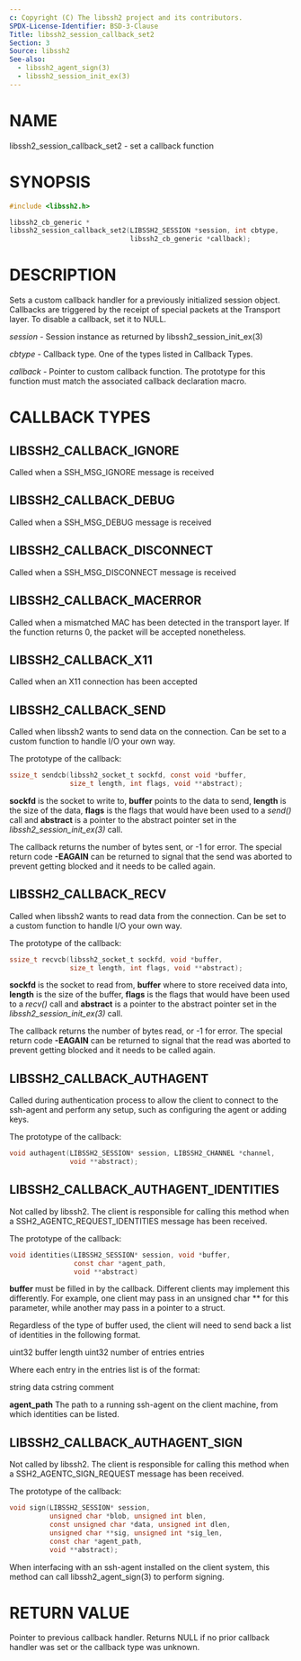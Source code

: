 ```yaml
---
c: Copyright (C) The libssh2 project and its contributors.
SPDX-License-Identifier: BSD-3-Clause
Title: libssh2_session_callback_set2
Section: 3
Source: libssh2
See-also:
  - libssh2_agent_sign(3)
  - libssh2_session_init_ex(3)
---
```


# NAME

libssh2_session_callback_set2 - set a callback function

# SYNOPSIS

~~~c
#include <libssh2.h>

libssh2_cb_generic *
libssh2_session_callback_set2(LIBSSH2_SESSION *session, int cbtype,
                              libssh2_cb_generic *callback);
~~~

# DESCRIPTION

Sets a custom callback handler for a previously initialized session
object. Callbacks are triggered by the receipt of special packets at the
Transport layer. To disable a callback, set it to NULL.

*session* - Session instance as returned by libssh2_session_init_ex(3)

*cbtype* - Callback type. One of the types listed in Callback Types.

*callback* - Pointer to custom callback function. The prototype for
this function must match the associated callback declaration macro.

# CALLBACK TYPES

## LIBSSH2_CALLBACK_IGNORE

Called when a SSH_MSG_IGNORE message is received

## LIBSSH2_CALLBACK_DEBUG

Called when a SSH_MSG_DEBUG message is received

## LIBSSH2_CALLBACK_DISCONNECT

Called when a SSH_MSG_DISCONNECT message is received

## LIBSSH2_CALLBACK_MACERROR

Called when a mismatched MAC has been detected in the transport layer. If the
function returns 0, the packet will be accepted nonetheless.

## LIBSSH2_CALLBACK_X11

Called when an X11 connection has been accepted

## LIBSSH2_CALLBACK_SEND

Called when libssh2 wants to send data on the connection. Can be set to a
custom function to handle I/O your own way.

The prototype of the callback:

~~~c
ssize_t sendcb(libssh2_socket_t sockfd, const void *buffer,
               size_t length, int flags, void **abstract);
~~~

**sockfd** is the socket to write to, **buffer** points to the data to
send, **length** is the size of the data, **flags** is the flags that
would have been used to a *send()* call and **abstract** is a pointer
to the abstract pointer set in the *libssh2_session_init_ex(3)* call.

The callback returns the number of bytes sent, or -1 for error. The special
return code **-EAGAIN** can be returned to signal that the send was aborted
to prevent getting blocked and it needs to be called again.

## LIBSSH2_CALLBACK_RECV

Called when libssh2 wants to read data from the connection. Can be set to a
custom function to handle I/O your own way.

The prototype of the callback:

~~~c
ssize_t recvcb(libssh2_socket_t sockfd, void *buffer,
               size_t length, int flags, void **abstract);
~~~

**sockfd** is the socket to read from, **buffer** where to store received
data into, **length** is the size of the buffer, **flags** is the flags
that would have been used to a *recv()* call and **abstract** is a pointer
to the abstract pointer set in the *libssh2_session_init_ex(3)* call.

The callback returns the number of bytes read, or -1 for error. The special
return code **-EAGAIN** can be returned to signal that the read was aborted
to prevent getting blocked and it needs to be called again.

## LIBSSH2_CALLBACK_AUTHAGENT

Called during authentication process to allow the client to connect to the
ssh-agent and perform any setup, such as configuring the agent or adding keys.

The prototype of the callback:

~~~c
void authagent(LIBSSH2_SESSION* session, LIBSSH2_CHANNEL *channel,
               void **abstract);
~~~

## LIBSSH2_CALLBACK_AUTHAGENT_IDENTITIES

Not called by libssh2. The client is responsible for calling this method when
a SSH2_AGENTC_REQUEST_IDENTITIES message has been received.

The prototype of the callback:

~~~c
void identities(LIBSSH2_SESSION* session, void *buffer,
                const char *agent_path,
                void **abstract)
~~~

**buffer** must be filled in by the callback. Different clients may implement
this differently. For example, one client may pass in an unsigned char ** for
this parameter, while another may pass in a pointer to a struct.

Regardless of the type of buffer used, the client will need to send back a list
of identities in the following format.

uint32 buffer length
uint32 number of entries
entries

Where each entry in the entries list is of the format:

string data
cstring comment

**agent_path** The path to a running ssh-agent on the client machine, from
which identities can be listed.

## LIBSSH2_CALLBACK_AUTHAGENT_SIGN

Not called by libssh2. The client is responsible for calling this method when
a SSH2_AGENTC_SIGN_REQUEST message has been received.

The prototype of the callback:

~~~c
void sign(LIBSSH2_SESSION* session,
          unsigned char *blob, unsigned int blen,
          const unsigned char *data, unsigned int dlen,
          unsigned char **sig, unsigned int *sig_len,
          const char *agent_path,
          void **abstract);
~~~

When interfacing with an ssh-agent installed on the client system, this method
can call libssh2_agent_sign(3) to perform signing.

# RETURN VALUE

Pointer to previous callback handler. Returns NULL if no prior callback
handler was set or the callback type was unknown.
